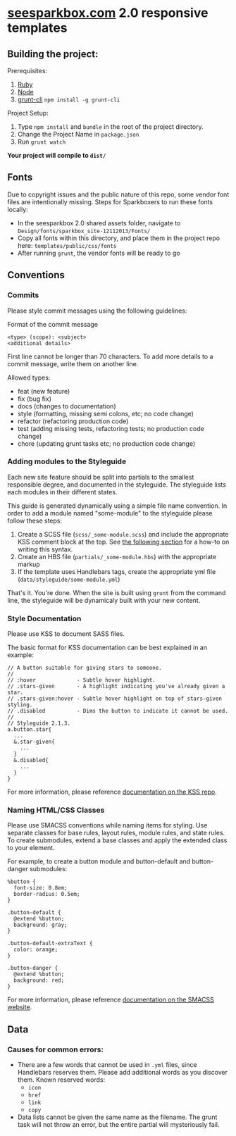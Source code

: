 # [seesparkbox.com](http://seesparkbox.com) 2.0 responsive templates

## Building the project:

Prerequisites:

1. [Ruby](http://www.ruby-lang.org/en/downloads/)
2. [Node](http://nodejs.org/download/)
3. [grunt-cli](https://github.com/gruntjs/grunt-cli) ```npm install -g grunt-cli```

Project Setup:

1. Type ```npm install``` and ```bundle``` in the root of the project directory.
2. Change the Project Name in ```package.json```
3. Run ```grunt watch```

**Your project will compile to ```dist/```**

## Fonts

Due to copyright issues and the public nature of this repo, some vendor font files are intentionally missing. Steps for Sparkboxers to run these fonts locally:

* In the seesparkbox 2.0 shared assets folder, navigate to `Design/fonts/sparkbox_site-12112013/Fonts/`
* Copy all fonts within this directory, and place them in the project repo here: `templates/public/css/fonts`
* After running `grunt`, the vendor fonts will be ready to go

## Conventions

### Commits
Please style commit messages using the following guidelines:

Format of the commit message

```git
<type> (scope): <subject>
<additional details>
```

First line cannot be longer than 70 characters. To add more details to a commit message,
write them on another line.

Allowed types:

- feat (new feature)
- fix (bug fix)
- docs (changes to documentation)
- style (formatting, missing semi colons, etc; no code change)
- refactor (refactoring production code)
- test (adding missing tests, refactoring tests; no production code change)
- chore (updating grunt tasks etc; no production code change)

### Adding modules to the Styleguide

Each new site feature should be split into partials to the smallest responsible degree, and documented in the styleguide. The styleguide lists each modules in their different states.

This guide is generated dynamically using a simple file name convention. In order to add a module named "some-module" to the styleguide please follow these steps:

1. Create a SCSS file (`scss/_some-module.scss`) and include the appropriate KSS comment block at the top. See [the following section](#style-documentation) for a how-to on writing this syntax.
2. Create an HBS file (`partials/_some-module.hbs`) with the appropriate markup
3. If the template uses Handlebars tags, create the appropriate yml file (`data/styleguide/some-module.yml`)

That's it. You're done. When the site is built using `grunt` from the command line, the styleguide will be dynamicaly built with your new content.

### Style Documentation

Please use KSS to document SASS files.

The basic format for KSS documentation can be best explained in an example:

    // A button suitable for giving stars to someone.
    //
    // :hover             - Subtle hover highlight.
    // .stars-given       - A highlight indicating you've already given a star.
    // .stars-given:hover - Subtle hover highlight on top of stars-given styling.
    // .disabled          - Dims the button to indicate it cannot be used.
    //
    // Styleguide 2.1.3.
    a.button.star{
      ...
      &.star-given{
        ...
      }
      &.disabled{
        ...
      }
    }

For more information, please reference [documentation on the KSS repo](https://github.com/kneath/kss/blob/master/SPEC.md).

### Naming HTML/CSS Classes

Please use SMACSS conventions while naming items for styling.
Use separate classes for base rules, layout rules, module rules, and state rules.
To create submodules, extend a base classes and apply the extended class to your element.

For example, to create a button module and button-default and button-danger submodules:

    %button {
      font-size: 0.8em;
      border-radius: 0.5em;
    }

    .button-default {
      @extend %button;
      background: gray;
    }

    .button-default-extraText {
      color: orange;
    }

    .button-danger {
      @extend %button;
      background: red;
    }

For more information, please reference [documentation on the SMACSS website](http://smacss.com/).

## Data

### Causes for common errors:

* There are a few words that cannot be used in `.yml` files, since Handlebars reserves them. Please add additional words as you discover them. Known reserved words:
    * `icon`
    * `href`
    * `link`
    * `copy`
* Data lists cannot be given the same name as the filename. The grunt task will not throw an error, but the entire partial will mysteriously fail.